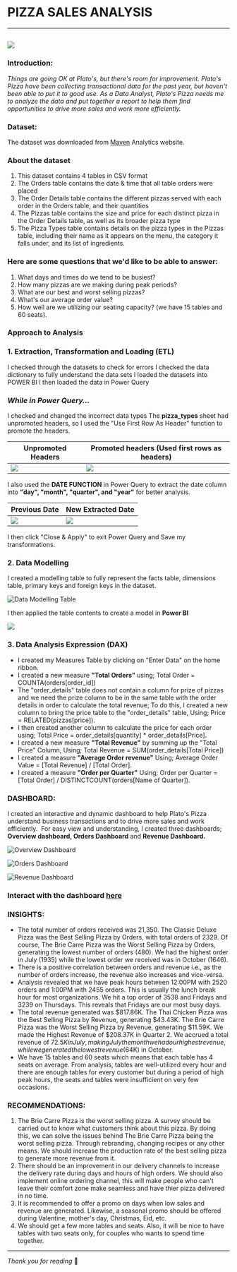 # PIZZA SALES ANALYSIS
----------------------------------

![](https://github.com/BiolaBolade/Pizza-Sales-Analysis/blob/main/pizza_sales/Pizza%20Header.jpg)
---------
### Introduction:
_Things are going OK at Plato's, but there's room for improvement. Plato's Pizza have been collecting transactional data for the past year, but haven't been able to put it to good use. As a Data Analyst, Plato's Pizza needs me to analyze the data and put together a report to help them find opportunities to drive more sales and work more efficiently._

### Dataset:

The dataset was downloaded from [Maven](https://www.mavenanalytics.io/blog/maven-pizza-challenge) Analytics website.
### About the dataset
1. This dataset contains 4 tables in CSV format
2. The Orders table contains the date & time that all table orders were placed
3. The Order Details table contains the different pizzas served with each order in the Orders table, and their quantities
4. The Pizzas table contains the size and price for each distinct pizza in the Order Details table, as well as its broader pizza type
5. The Pizza Types table contains details on the pizza types in the Pizzas table, including their name as it appears on the menu, the category it falls under, and its list of ingredients.

### Here are some questions that we'd like to be able to answer:
1. What days and times do we tend to be busiest?
2. How many pizzas are we making during peak periods?
3. What are our best and worst selling pizzas?
4. What's our average order value?
5. How well are we utilizing our seating capacity? (we have 15 tables and 60 seats).

### Approach to Analysis
### 1. Extraction, Transformation and Loading (ETL)
I checked through the datasets to check for errors
I checked the data dictionary to fully understand the data sets
I loaded the datasets into POWER BI
I then loaded the data in Power Query

### _While in Power Query…_
I checked and changed the incorrect data types
The **pizza_types** sheet had unpromoted headers, so I used the "Use First Row As Header" function to promote the headers.

|                           Unpromoted Headers                            |         Promoted headers (Used first rows as headers)     |
| ----------------------------------------------------------------------- | --------------------------------------------------------- |
|![](https://github.com/BiolaBolade/Pizza-Sales-Analysis/blob/main/pizza_sales/Use%20First%20Row%20As%20Header.png) | ![](https://github.com/BiolaBolade/Pizza-Sales-Analysis/blob/main/pizza_sales/Use%20first%20Row%20as%20Header%20Correct.png)                                                          |
 
I also used the **DATE FUNCTION** in Power Query to extract the date column into **"day", "month", "quarter", and "year"** for better analysis.

|                             Previous Date                               |                       New Extracted Date                  |
| ----------------------------------------------------------------------- | --------------------------------------------------------- |
|![](https://github.com/BiolaBolade/Pizza-Sales-Analysis/blob/main/pizza_sales/Previous%20Date%20With%20Functions.png) | ![](https://github.com/BiolaBolade/Pizza-Sales-Analysis/blob/main/pizza_sales/New%20Extracted%20Date.png)                                                          |

I then click "Close & Apply" to exit Power Query and Save my transformations.

### 2. Data Modelling
I created a modelling table to fully represent the facts table, dimensions table, primary keys and foreign keys in the dataset.

![Data Modelling Table](https://github.com/BiolaBolade/Pizza-Sales-Analysis/blob/main/pizza_sales/Data%20Modelling%20Table.png)

I then applied the table contents to create a model in **Power BI**

![](https://github.com/BiolaBolade/Pizza-Sales-Analysis/blob/main/pizza_sales/Data%20Modelling.png)

### 3. Data Analysis Expression (DAX)
- I created my Measures Table by clicking on "Enter Data" on the home ribbon.
- I created a new measure **"Total Orders"** using; Total Order = COUNTA(orders[order_id])
- The "order_details" table does not contain a column for prize of pizzas and we need the prize column to be in the same table with the order details in order to calculate the total revenue; To do this, I created a new column to bring the price table to the "order_details" table, Using; Price = RELATED(pizzas[price]).
- I then created another column to calculate the price for each order using; Total Price = order_details[quantity] * order_details[Price].
- I created a new measure **"Total Revenue"** by summing up the "Total Price" Column, Using; Total Revenue = SUM(order_details[Total Price])
- I created a measure **"Average Order revenue"** Using; Average Order Value = [Total Revenue] / [Total Order].
- I created a measure **"Order per Quarter"** Using; Order per Quarter = [Total Order] / DISTINCTCOUNT(orders[Name of Quarter]).

### DASHBOARD: 
I created an interactive and dynamic dashboard to help Plato's Pizza understand business transactions and to drive more sales and work efficiently. 
For easy view and understanding, I created three dashboards; **Overview dashboard, Orders Dashboard** and **Revenue Dashboard.**

![Overview Dashboard](https://github.com/BiolaBolade/Pizza-Sales-Analysis/blob/main/pizza_sales/Pizza%20Sales%20(Page%201).jpg)

![Orders Dashboard](https://github.com/BiolaBolade/Pizza-Sales-Analysis/blob/main/pizza_sales/Pizza%20Sales%20(Page%202).jpg)

![Revenue Dashboard](https://github.com/BiolaBolade/Pizza-Sales-Analysis/blob/main/pizza_sales/Pizza%20Sales%20(Page%203).jpg)

### Interact with the dashboard [here](https://app.powerbi.com/view?r=eyJrIjoiYTk3MjdhYjktM2I5NC00YTlhLTg4YzUtZjk4MDUzNzUxN2Y0IiwidCI6IjM4ZmY0NTNhLWEwZjktNGZkMy1iNTIyLTUwZWNiMmVjNDAzZiJ9)

### INSIGHTS:
- The total number of orders received was 21,350. The Classic Deluxe Pizza was the Best Selling Pizza by Orders, with total orders of 2329. Of course, The Brie Carre Pizza was the Worst Selling Pizza by Orders, generating the lowest number of orders (480). We had the highest order in July (1935) while the lowest order we received was in October (1646).
- There is a positive correlation between orders and revenue i.e., as the number of orders increase, the revenue also increases and vice-versa.
- Analysis revealed that we have peak hours between 12:00PM with 2520 orders and 1:00PM with 2455 orders. This is usually the lunch break hour for most organizations. We hit a top order of 3538 and Fridays and 3239 on Thursdays. This reveals that Fridays are our most busy days.
- The total revenue generated was $817.86K. The Thai Chicken Pizza was the Best Selling Pizza by Revenue, generating $43.43K. The Brie Carre Pizza was the Worst Selling Pizza by Revenue, generating $11.59K. We made the Highest Revenue of $208.37K in Quarter 2. We accrued a total revenue of $72.5K in July, making July the month we had our highest revenue, while we generated the lowest revenue ($64K) in October.
- We have 15 tables and 60 seats which means that each table has 4 seats on average. From analysis, tables are well-utilized every hour and there are enough tables for every customer but during a period of high peak hours, the seats and tables were insufficient on very few occasions. 

### RECOMMENDATIONS:
1. The Brie Carre Pizza is the worst selling pizza. A survey should be carried out to know what customers think about this pizza. By doing this, we can solve the issues behind The Brie Carre Pizza being the worst selling pizza. Through rebranding, changing recipes or any other means. We should increase the production rate of the best selling pizza to generate more revenue from it.
2. There should be an improvement in our delivery channels to increase the delivery rate during days and hours of high orders. We should also implement online ordering channel, this will make people who can't leave their comfort zone make seamless and have thier pizza delivered in no time.
3. It is recommended to offer a promo on days when low sales and revenue are generated. Likewise, a seasonal promo should be offered during Valentine, mother's day, Christmas, Eid, etc.
4. We should get a few more tables and seats. Also, it will be nice to have tables with two seats only, for couples who wants to spend time together.
--------------------------------
_Thank you for reading_ 🙏
